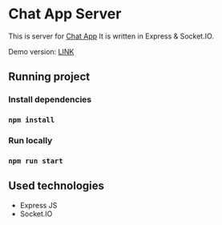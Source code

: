 # Chat App Server
This is server for [Chat App](https://pj-chat-app.netlify.app/) It is written in Express & Socket.IO.

Demo version: [LINK](https://pj-chat-app.netlify.app/)

## Running project

### Install dependencies
### `npm install`

### Run locally
### `npm run start`

## Used technologies
- Express JS
- Socket.IO

